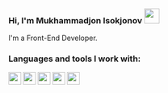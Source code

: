 ### Hi, I'm Mukhammadjon Isokjonov <img src="https://media1.giphy.com/media/gM5qFksULw54NMWyry/giphy.gif?cid=ecf05e47y2d7vh1bp2o82yjdt17652mpyihzrsvj7xzd0jbz&rid=giphy.gif&ct=s" width="30px">

I'm a Front-End Developer.

### Languages and tools I work with:

<code><img src="https://e7.pngegg.com/pngimages/837/140/png-clipart-html-5-logo-html5-grey-black-icons-logos-emojis-tech-companies-thumbnail.png" height="25px"></code>
<code><img src="https://brandslogos.com/wp-content/uploads/thumbs/css3-logo-black-and-white.png" height="25px"></code>
<code><img src="https://e7.pngegg.com/pngimages/837/140/png-clipart-html-5-logo-html5-grey-black-icons-logos-emojis-tech-companies-thumbnail.png" height="25px"></code>
<code><img src="https://e7.pngegg.com/pngimages/837/140/png-clipart-html-5-logo-html5-grey-black-icons-logos-emojis-tech-companies-thumbnail.png" height="25px"></code>
<code><img src="https://e7.pngegg.com/pngimages/837/140/png-clipart-html-5-logo-html5-grey-black-icons-logos-emojis-tech-companies-thumbnail.png" height="25px"></code>
